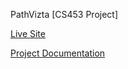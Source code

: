 PathVizta [CS453 Project]

[Live Site](https://pathvizta.web.app)

[Project Documentation](https://ariffdev.notion.site/PathVizta-ebe3327e21924cceb7aba69b8cd7abfd?pvs=4)

